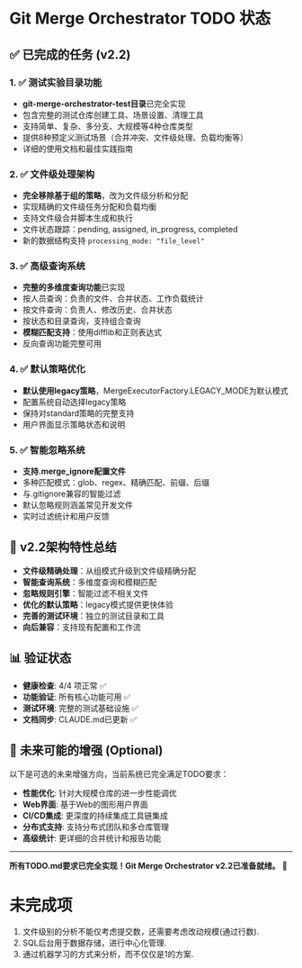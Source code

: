 # Git Merge Orchestrator TODO 状态

## ✅ 已完成的任务 (v2.2)

### 1. ✅ 测试实验目录功能
- **git-merge-orchestrator-test目录**已完全实现
- 包含完整的测试仓库创建工具、场景设置、清理工具
- 支持简单、复杂、多分支、大规模等4种仓库类型
- 提供8种预定义测试场景（合并冲突、文件级处理、负载均衡等）
- 详细的使用文档和最佳实践指南

### 2. ✅ 文件级处理架构
- **完全移除基于组的策略**，改为文件级分析和分配
- 实现精确的文件级任务分配和负载均衡
- 支持文件级合并脚本生成和执行
- 文件状态跟踪：pending, assigned, in_progress, completed
- 新的数据结构支持 `processing_mode: "file_level"`

### 3. ✅ 高级查询系统
- **完整的多维度查询功能**已实现
- 按人员查询：负责的文件、合并状态、工作负载统计
- 按文件查询：负责人、修改历史、合并状态
- 按状态和目录查询，支持组合查询
- **模糊匹配支持**：使用difflib和正则表达式
- 反向查询功能完整可用

### 4. ✅ 默认策略优化
- **默认使用legacy策略**，MergeExecutorFactory.LEGACY_MODE为默认模式
- 配置系统自动选择legacy策略
- 保持对standard策略的完整支持
- 用户界面显示策略状态和说明

### 5. ✅ 智能忽略系统
- **支持.merge_ignore配置文件**
- 多种匹配模式：glob、regex、精确匹配、前缀、后缀
- 与.gitignore兼容的智能过滤
- 默认忽略规则涵盖常见开发文件
- 实时过滤统计和用户反馈

## 🚀 v2.2架构特性总结

- **文件级精确处理**：从组模式升级到文件级精确分配
- **智能查询系统**：多维度查询和模糊匹配
- **忽略规则引擎**：智能过滤不相关文件
- **优化的默认策略**：legacy模式提供更快体验
- **完善的测试环境**：独立的测试目录和工具
- **向后兼容**：支持现有配置和工作流

## 📊 验证状态

- **健康检查**: 4/4 项正常 ✅
- **功能验证**: 所有核心功能可用 ✅
- **测试环境**: 完整的测试基础设施 ✅
- **文档同步**: CLAUDE.md已更新 ✅

## 🎯 未来可能的增强 (Optional)

以下是可选的未来增强方向，当前系统已完全满足TODO要求：

- **性能优化**: 针对大规模仓库的进一步性能调优
- **Web界面**: 基于Web的图形用户界面
- **CI/CD集成**: 更深度的持续集成工具链集成
- **分布式支持**: 支持分布式团队和多仓库管理
- **高级统计**: 更详细的合并统计和报告功能

---

**所有TODO.md要求已完全实现！Git Merge Orchestrator v2.2已准备就绪。** 🎉

# 未完成项
1. 文件级别的分析不能仅考虑提交数，还需要考虑改动规模(通过行数).
2. SQL后台用于数据存储，进行中心化管理.
3. 通过机器学习的方式来分析，而不仅仅是1的方案.
